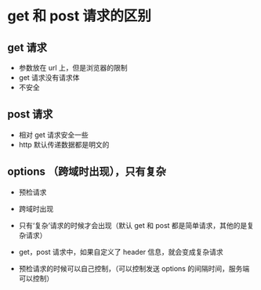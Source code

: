 # get 和 post 请求的区别

## get 请求

-   参数放在 url 上，但是浏览器的限制
-   get 请求没有请求体
-   不安全

## post 请求

-   相对 get 请求安全一些
-   http 默认传递数据都是明文的

## options （跨域时出现），只有复杂

-   预检请求
-   跨域时出现
-   只有‘复杂’请求的时候才会出现（默认 get 和 post 都是简单请求，其他的是复杂请求）

-   get，post 请求中，如果自定义了 header 信息，就会变成复杂请求

-   预检请求的时候可以自己控制，（可以控制发送 options 的间隔时间，服务端可以控制）
